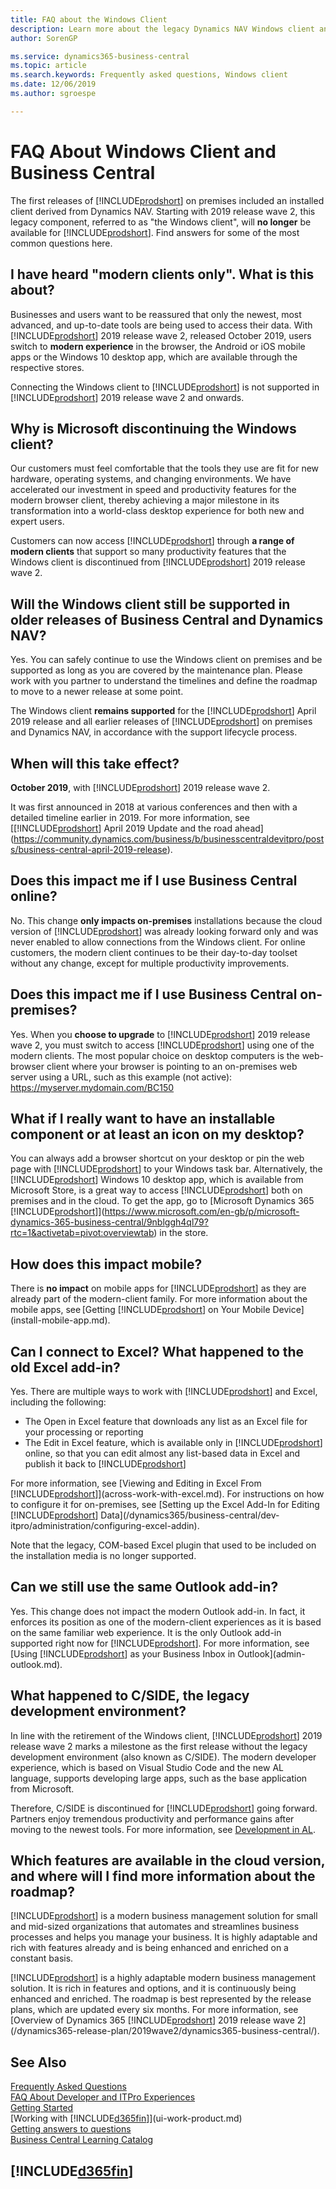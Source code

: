 ```yaml
---
title: FAQ about the Windows Client
description: Learn more about the legacy Dynamics NAV Windows client and why you can no longer use it with Dynamics 365 Business Central
author: SorenGP

ms.service: dynamics365-business-central
ms.topic: article
ms.search.keywords: Frequently asked questions, Windows client
ms.date: 12/06/2019
ms.author: sgroespe

---
```

# FAQ About Windows Client and Business Central

The first releases of [!INCLUDE[prodshort](includes/prodshort.md)] on premises included an installed client derived from Dynamics NAV. Starting with 2019 release wave 2, this legacy component, referred to as "the Windows client", will **no longer** be available for [!INCLUDE[prodshort](includes/prodshort.md)]. Find answers for some of the most common questions here.

## I have heard "modern clients only". What is this about?  
Businesses and users want to be reassured that only the newest, most advanced, and up-to-date tools are being used to access their data. With [!INCLUDE[prodshort](includes/prodshort.md)] 2019 release wave 2, released October 2019, users switch to **modern experience** in the browser, the Android or iOS mobile apps or the Windows 10 desktop app, which are available through the respective stores.

Connecting the Windows client to [!INCLUDE[prodshort](includes/prodshort.md)] is not supported in [!INCLUDE[prodshort](includes/prodshort.md)] 2019 release wave 2 and onwards.

## Why is Microsoft discontinuing the Windows client?
Our customers must feel comfortable that the tools they use are fit for new hardware, operating systems, and changing environments. We have accelerated our investment in speed and productivity features for the modern browser client, thereby achieving a major milestone in its transformation into a world-class desktop experience for both new and expert users.

Customers can now access [!INCLUDE[prodshort](includes/prodshort.md)] through **a range of modern clients** that support so many productivity features that the Windows client is discontinued from [!INCLUDE[prodshort](includes/prodshort.md)] 2019 release wave 2.  

## Will the Windows client still be supported in older releases of Business Central and Dynamics NAV?
Yes. You can safely continue to use the Windows client on premises and be supported as long as you are covered by the maintenance plan. Please work with you partner to understand the timelines and define the roadmap to move to a newer release at some point.

The Windows client **remains supported** for the [!INCLUDE[prodshort](includes/prodshort.md)] April 2019 release and all earlier releases of [!INCLUDE[prodshort](includes/prodshort.md)] on premises and Dynamics NAV, in accordance with the support lifecycle process.

## When will this take effect?
**October 2019**, with [!INCLUDE[prodshort](includes/prodshort.md)] 2019 release wave 2.

It was first announced in 2018 at various conferences and then with a detailed timeline earlier in 2019. For more information, see [[!INCLUDE[prodshort](includes/prodshort.md)] April 2019 Update and the road ahead](https://community.dynamics.com/business/b/businesscentraldevitpro/posts/business-central-april-2019-release).

## Does this impact me if I use Business Central online?
No. This change **only impacts on-premises** installations because the cloud version of [!INCLUDE[prodshort](includes/prodshort.md)] was already looking forward only and was never enabled to allow connections from the Windows client. For online customers, the modern client continues to be their day-to-day toolset without any change, except for multiple productivity improvements.

## Does this impact me if I use Business Central on-premises?
Yes. When you **choose to upgrade** to [!INCLUDE[prodshort](includes/prodshort.md)] 2019 release wave 2, you must switch to access [!INCLUDE[prodshort](includes/prodshort.md)] using one of the modern clients. The most popular choice on desktop computers is the web-browser client where your browser is pointing to an on-premises web server using a URL, such as this example (not active): https://myserver.mydomain.com/BC150   

## What if I really want to have an installable component or at least an icon on my desktop?
You can always add a browser shortcut on your desktop or pin the web page with [!INCLUDE[prodshort](includes/prodshort.md)] to your Windows task bar. Alternatively, the [!INCLUDE[prodshort](includes/prodshort.md)] Windows 10 desktop app, which is available from Microsoft Store, is a great way to access [!INCLUDE[prodshort](includes/prodshort.md)] both on premises and in the cloud. To get the app, go to [Microsoft Dynamics 365 [!INCLUDE[prodshort](includes/prodshort.md)]](https://www.microsoft.com/en-gb/p/microsoft-dynamics-365-business-central/9nblggh4ql79?rtc=1&activetab=pivot:overviewtab) in the store.

## How does this impact mobile?
There is **no impact** on mobile apps for [!INCLUDE[prodshort](includes/prodshort.md)] as they are already part of the modern-client family. For more information about the mobile apps, see [Getting [!INCLUDE[prodshort](includes/prodshort.md)] on Your Mobile Device](install-mobile-app.md).  

## Can I connect to Excel? What happened to the old Excel add-in?
Yes. There are multiple ways to work with [!INCLUDE[prodshort](includes/prodshort.md)] and Excel, including the following:

- The Open in Excel feature that downloads any list as an Excel file for your processing or reporting  
- The Edit in Excel feature, which is available only in [!INCLUDE[prodshort](includes/prodshort.md)] online, so that you can edit almost any list-based data in Excel and publish it back to [!INCLUDE[prodshort](includes/prodshort.md)]  

For more information, see [Viewing and Editing in Excel From [!INCLUDE[prodshort](includes/prodshort.md)]](across-work-with-excel.md). For instructions on how to configure it for on-premises, see [Setting up the Excel Add-In for Editing [!INCLUDE[prodshort](includes/prodshort.md)] Data](/dynamics365/business-central/dev-itpro/administration/configuring-excel-addin).

Note that the legacy, COM-based Excel plugin that used to be included on the installation media is no longer supported.

## Can we still use the same Outlook add-in?
Yes. This change does not impact the modern Outlook add-in. In fact, it enforces its position as one of the modern-client experiences as it is based on the same familiar web experience. It is the only Outlook add-in supported right now for [!INCLUDE[prodshort](includes/prodshort.md)]. For more information, see [Using [!INCLUDE[prodshort](includes/prodshort.md)] as your Business Inbox in Outlook](admin-outlook.md).

## What happened to C/SIDE, the legacy development environment?
In line with the retirement of the Windows client, [!INCLUDE[prodshort](includes/prodshort.md)] 2019 release wave 2 marks a milestone as the first release without the legacy development environment (also known as C/SIDE). The modern developer experience, which is based on Visual Studio Code and the new AL language, supports developing large apps, such as the base application from Microsoft.

Therefore, C/SIDE is discontinued for [!INCLUDE[prodshort](includes/prodshort.md)] going forward. Partners enjoy tremendous productivity and performance gains after moving to the newest tools. For more information, see [Development in AL](/dynamics365/business-central/dev-itpro/developer/devenv-dev-overview).

## Which features are available in the cloud version, and where will I find more information about the roadmap?
[!INCLUDE[prodshort](includes/prodshort.md)] is a modern business management solution for small and mid-sized organizations that automates and streamlines business processes and helps you manage your business. It is highly adaptable and rich with features already and is being enhanced and enriched on a constant basis.

[!INCLUDE[prodshort](includes/prodshort.md)] is a highly adaptable modern business management solution. It is rich in features and options, and it is continuously being enhanced and enriched. The roadmap is best represented by the release plans, which are updated every six months. For more information, see [Overview of Dynamics 365 [!INCLUDE[prodshort](includes/prodshort.md)] 2019 release wave 2](/dynamics365-release-plan/2019wave2/dynamics365-business-central/).

## See Also
[Frequently Asked Questions](across-faq.md)  
[FAQ About Developer and ITPro Experiences](/dynamics365/business-central/dev-itpro/faq)  
[Getting Started](product-get-started.md)  
[Working with [!INCLUDE[d365fin](includes/d365fin_md.md)]](ui-work-product.md)  
[Getting answers to questions](product-get-started.md#getting-answers-to-questions)  
[Business Central Learning Catalog](readiness/readiness-learning-catalog.md)  

## [!INCLUDE[d365fin](includes/free_trial_md.md)]  
